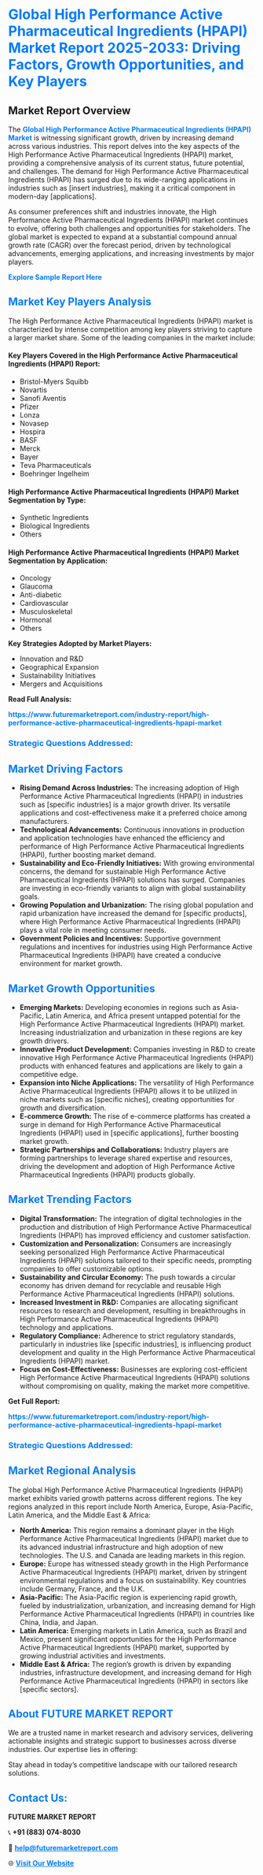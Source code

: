 <h1 style="color: #007BFF;">Global High Performance Active Pharmaceutical Ingredients (HPAPI) Market Report 2025-2033: Driving Factors, Growth Opportunities, and Key Players</h1>

<section id="overview">
<h2>Market Report Overview</h2>
<p>The <a href="https://www.futuremarketreport.com/industry-report/high-performance-active-pharmaceutical-ingredients-hpapi-market" style="color: #007BFF; text-decoration: none;"><strong>Global High Performance Active Pharmaceutical Ingredients (HPAPI) Market</strong></a> is witnessing significant growth, driven by increasing demand across various industries. This report delves into the key aspects of the High Performance Active Pharmaceutical Ingredients (HPAPI) market, providing a comprehensive analysis of its current status, future potential, and challenges. The demand for High Performance Active Pharmaceutical Ingredients (HPAPI) has surged due to its wide-ranging applications in industries such as [insert industries], making it a critical component in modern-day [applications].</p>
<p>As consumer preferences shift and industries innovate, the High Performance Active Pharmaceutical Ingredients (HPAPI) market continues to evolve, offering both challenges and opportunities for stakeholders. The global market is expected to expand at a substantial compound annual growth rate (CAGR) over the forecast period, driven by technological advancements, emerging applications, and increasing investments by major players.</p>
</section>

<section id="overview">
<p><a href="https://www.futuremarketreport.com/request-sample/reportId=87996" style="color: #007BFF; text-decoration: none;"><strong>Explore Sample Report Here</strong></a></p>
</section>

<section id="key-players">
<h2 style="color: #007BFF;">Market Key Players Analysis</h2>
<p>The High Performance Active Pharmaceutical Ingredients (HPAPI) market is characterized by intense competition among key players striving to capture a larger market share. Some of the leading companies in the market include:</p>
<h4>Key Players Covered in the High Performance Active Pharmaceutical Ingredients (HPAPI) Report:</h4>
<ul><li>Bristol-Myers Squibb</li><li>Novartis</li><li>Sanofi Aventis</li><li>Pfizer</li><li>Lonza</li><li>Novasep</li><li>Hospira</li><li>BASF</li><li>Merck</li><li>Bayer</li><li>Teva Pharmaceuticals</li><li>Boehringer Ingelheim</li></ul>
<h4>High Performance Active Pharmaceutical Ingredients (HPAPI) Market Segmentation by Type:</h4>
<ul><li>Synthetic Ingredients</li><li>Biological Ingredients</li><li>Others</li></ul>

<h4>High Performance Active Pharmaceutical Ingredients (HPAPI) Market Segmentation by Application:</h4>
<ul><li>Oncology</li><li>Glaucoma</li><li>Anti-diabetic</li><li>Cardiovascular</li><li>Musculoskeletal</li><li>Hormonal</li><li>Others</li></ul>
<p><strong>Key Strategies Adopted by Market Players:</strong></p>
<ul>
<li>Innovation and R&D</li>
<li>Geographical Expansion</li>
<li>Sustainability Initiatives</li>
<li>Mergers and Acquisitions</li>
</ul>
</section>

<section>
<p><strong>Read Full Analysis: </strong></p><a href="https://www.futuremarketreport.com/industry-report/high-performance-active-pharmaceutical-ingredients-hpapi-market" style="color: #007BFF; text-decoration: none;"><strong>https://www.futuremarketreport.com/industry-report/high-performance-active-pharmaceutical-ingredients-hpapi-market</strong></a>
<h3 style="color: #007BFF;">Strategic Questions Addressed:</h3>
</section>

<section id="driving-factors">
<h2 style="color: #007BFF;">Market Driving Factors</h2>
<ul>
<li><strong>Rising Demand Across Industries:</strong> The increasing adoption of High Performance Active Pharmaceutical Ingredients (HPAPI) in industries such as [specific industries] is a major growth driver. Its versatile applications and cost-effectiveness make it a preferred choice among manufacturers.</li>
<li><strong>Technological Advancements:</strong> Continuous innovations in production and application technologies have enhanced the efficiency and performance of High Performance Active Pharmaceutical Ingredients (HPAPI), further boosting market demand.</li>
<li><strong>Sustainability and Eco-Friendly Initiatives:</strong> With growing environmental concerns, the demand for sustainable High Performance Active Pharmaceutical Ingredients (HPAPI) solutions has surged. Companies are investing in eco-friendly variants to align with global sustainability goals.</li>
<li><strong>Growing Population and Urbanization:</strong> The rising global population and rapid urbanization have increased the demand for [specific products], where High Performance Active Pharmaceutical Ingredients (HPAPI) plays a vital role in meeting consumer needs.</li>
<li><strong>Government Policies and Incentives:</strong> Supportive government regulations and incentives for industries using High Performance Active Pharmaceutical Ingredients (HPAPI) have created a conducive environment for market growth.</li>
</ul>
</section>

<section id="growth-opportunities">
<h2 style="color: #007BFF;">Market Growth Opportunities</h2>
<ul>
<li><strong>Emerging Markets:</strong> Developing economies in regions such as Asia-Pacific, Latin America, and Africa present untapped potential for the High Performance Active Pharmaceutical Ingredients (HPAPI) market. Increasing industrialization and urbanization in these regions are key growth drivers.</li>
<li><strong>Innovative Product Development:</strong> Companies investing in R&D to create innovative High Performance Active Pharmaceutical Ingredients (HPAPI) products with enhanced features and applications are likely to gain a competitive edge.</li>
<li><strong>Expansion into Niche Applications:</strong> The versatility of High Performance Active Pharmaceutical Ingredients (HPAPI) allows it to be utilized in niche markets such as [specific niches], creating opportunities for growth and diversification.</li>
<li><strong>E-commerce Growth:</strong> The rise of e-commerce platforms has created a surge in demand for High Performance Active Pharmaceutical Ingredients (HPAPI) used in [specific applications], further boosting market growth.</li>
<li><strong>Strategic Partnerships and Collaborations:</strong> Industry players are forming partnerships to leverage shared expertise and resources, driving the development and adoption of High Performance Active Pharmaceutical Ingredients (HPAPI) products globally.</li>
</ul>
</section>

<section id="trending-factors">
<h2 style="color: #007BFF;">Market Trending Factors</h2>
<ul>
<li><strong>Digital Transformation:</strong> The integration of digital technologies in the production and distribution of High Performance Active Pharmaceutical Ingredients (HPAPI) has improved efficiency and customer satisfaction.</li>
<li><strong>Customization and Personalization:</strong> Consumers are increasingly seeking personalized High Performance Active Pharmaceutical Ingredients (HPAPI) solutions tailored to their specific needs, prompting companies to offer customizable options.</li>
<li><strong>Sustainability and Circular Economy:</strong> The push towards a circular economy has driven demand for recyclable and reusable High Performance Active Pharmaceutical Ingredients (HPAPI) solutions.</li>
<li><strong>Increased Investment in R&D:</strong> Companies are allocating significant resources to research and development, resulting in breakthroughs in High Performance Active Pharmaceutical Ingredients (HPAPI) technology and applications.</li>
<li><strong>Regulatory Compliance:</strong> Adherence to strict regulatory standards, particularly in industries like [specific industries], is influencing product development and quality in the High Performance Active Pharmaceutical Ingredients (HPAPI) market.</li>
<li><strong>Focus on Cost-Effectiveness:</strong> Businesses are exploring cost-efficient High Performance Active Pharmaceutical Ingredients (HPAPI) solutions without compromising on quality, making the market more competitive.</li>
</ul>
</section>

<section>
<p><strong>Get Full Report: </strong></p><a href="https://www.futuremarketreport.com/industry-report/high-performance-active-pharmaceutical-ingredients-hpapi-market" style="color: #007BFF; text-decoration: none;"><strong>https://www.futuremarketreport.com/industry-report/high-performance-active-pharmaceutical-ingredients-hpapi-market</strong></a>
<h3 style="color: #007BFF;">Strategic Questions Addressed:</h3>
</section>


<section id="regional-analysis">
<h2 style="color: #007BFF;">Market Regional Analysis</h2>
<p>The global High Performance Active Pharmaceutical Ingredients (HPAPI) market exhibits varied growth patterns across different regions. The key regions analyzed in this report include North America, Europe, Asia-Pacific, Latin America, and the Middle East & Africa:</p>
<ul>
<li><strong>North America:</strong> This region remains a dominant player in the High Performance Active Pharmaceutical Ingredients (HPAPI) market due to its advanced industrial infrastructure and high adoption of new technologies. The U.S. and Canada are leading markets in this region.</li>
<li><strong>Europe:</strong> Europe has witnessed steady growth in the High Performance Active Pharmaceutical Ingredients (HPAPI) market, driven by stringent environmental regulations and a focus on sustainability. Key countries include Germany, France, and the U.K.</li>
<li><strong>Asia-Pacific:</strong> The Asia-Pacific region is experiencing rapid growth, fueled by industrialization, urbanization, and increasing demand for High Performance Active Pharmaceutical Ingredients (HPAPI) in countries like China, India, and Japan.</li>
<li><strong>Latin America:</strong> Emerging markets in Latin America, such as Brazil and Mexico, present significant opportunities for the High Performance Active Pharmaceutical Ingredients (HPAPI) market, supported by growing industrial activities and investments.</li>
<li><strong>Middle East & Africa:</strong> The region’s growth is driven by expanding industries, infrastructure development, and increasing demand for High Performance Active Pharmaceutical Ingredients (HPAPI) in sectors like [specific sectors].</li>
</ul>
</section>

<footer>
<h2 style="color: #007BFF;">About FUTURE MARKET REPORT</h2>
<p>We are a trusted name in market research and advisory services, delivering actionable insights and strategic support to businesses across diverse industries. Our expertise lies in offering:</p>

<p>Stay ahead in today’s competitive landscape with our tailored research solutions.</p>

<h2 style="color: #007BFF;">Contact Us:</h2>
<p><strong>FUTURE MARKET REPORT</strong></p>
<p>📞 <strong>+91 (883) 074-8030</strong></p>
<p>📧 <strong><a href="mailto:help@futuremarketreport.com" style="color: #007BFF;">help@futuremarketreport.com</a></strong></p>
<p>🌐 <strong><a href="https://www.futuremarketreport.com/" style="color: #007BFF;">Visit Our Website</a></strong></p>
</footer>